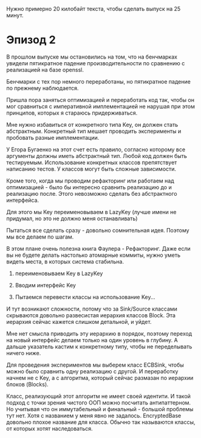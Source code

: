 Нужно примерно 20 килобайт текста, чтобы сделать выпуск на 25 минут.

# Эпизод 2

В прошлом выпуске мы остановились на том, что на бенчмарках увидели пятикратное падение
производительности по сравнению с реализацией на базе openssl.

Бенчмарки с тех пор немного переработаны, но пятикратное падение по прежнему наблюдается.

Пришла пора заняться оптимизацией и
переработать код так, чтобы он мог сравниться с императивной имплементацией не нарушая при этом
принципов, которых я стараюсь придерживаться.

Мне нужно избавиться от конкретного типа Key, он должен стать абстрактным.
Конкретный тип мешает проводить эксперименты и пробовать разные имплементации.

У Егора Бугаенко на этот счет есть правило, согласно которому все аргументы должны иметь абстрактный
тип. Любой код должен быть тестируемым. Использование конкретных классов препятствует написанию
тестов. У классов могут быть сложные зависимости.

Кроме того, когда мы проводим рефакторинг или работаем над оптимизацией - было бы интересно сравнить
реализацию до и реализацию после. Этого невозможно сделать без абстрактного интерфейса.

Для этого мы Key переименовываем в LazyKey (лучше имени не придумал, но это не должно меня
останавливать)

Пытаться все сделать сразу - довольно сомнительная идея.
Поэтому мы все делаем по шагам.

В этом плане очень полезна книга Фаулера - Рефакторинг.
Даже если вы не будете делать настолько атомарные коммиты, нужно уметь видеть места, в которых
система стабильна.

1) переименовываем Key в LazyKey

2) Вводим интерфейс Key

3) Пытаемся перевести классы на использование Key...

И тут возникают сложности, потому что за Sink/Source классами скрываются довольно развесистая
иерархия классов Block. Эта иерархия сейчас кажется слишком детальной, и уйдет.

Мне нет смысла приводить эту иерархию в порядок, поэтому переход на новый интерфейс делаем только на
один уровень в глубину. А дальше указатель кастим к конкретному типу, чтобы не переделывать ничего
ниже.

Для проведения экспериментов мы выберем класс ECBSink, чтобы можно было сравнить одну реализацию с
другой. И переработку начнем не с Key, а с алгоритма, который сейчас размазан по иерархии блоков
(Blocks).

Класс, реализующий этот алгоритм не имеет своей идентити.
И такой подход с точки зрения чистого ООП можно посчитать антипаттерном.
Но учитывая что он иммутабельный и финальный - большой проблемы тут нет.
Хотя с названием у меня явно не задалось. EncryptedBase довольно плохое название для класса.
Обычно так называются классы, от которых хотят наследоваться.
